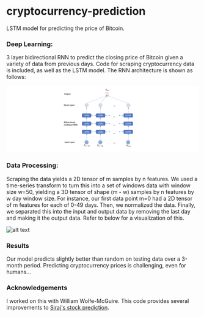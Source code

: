 # cryptocurrency-prediction
LSTM model for predicting the price of Bitcoin. 

### Deep Learning:

3 layer bidirectional RNN to predict the closing price of Bitcoin given a variety of data from previous days. Code for scraping cryptocurrency data is included, as well as the LSTM model. The RNN architecture is shown as follows:

<img src="model.png"/>


### Data Processing:

Scraping the data yields a 2D tensor of m samples by n features. We used a time-series transform to turn this into a set of windows data with window size w=50, yielding a 3D tensor of shape (m - w) samples by n features by w day window size. For instance, our first data point m=0 had a 2D tensor of m features for each of 0-49 days. Then, we normalized the data. Finally, we separated this into the input and output data by removing the last day and making it the output data. Refer to below for a visualization of this.

![alt text][processing]

[processing]: https://github.com/jasonwengwei/cryptocurrency-prediction/blob/master/processing.png

### Results

Our model predicts slightly better than random on testing data over a 3-month period. Predicting cryptocurrency prices is challenging, even for humans...

### Acknowledgements

I worked on this with William Wolfe-McGuire. This code provides several improvements to <a href="https://www.youtube.com/watch?v=ftMq5ps503w&t=458s">Siraj's stock prediction</a>.
